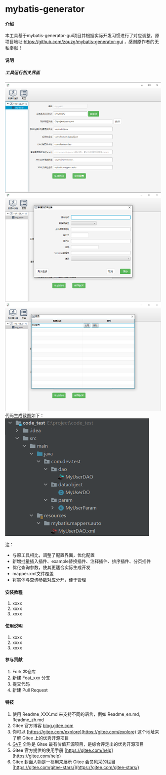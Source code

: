 # mybatis-generator

#### 介绍
本工具基于mybatis-generator-gui项目并根据实际开发习惯进行了对应调整，原项目地址:https://github.com/zouzg/mybatis-generator-gui
，感谢原作者的无私奉献！

#### 说明
##### 工具运行相关界面
![img.png](src/main/resources/readmeimages/img.png)
![img_1.png](src/main/resources/readmeimages/img_1.png)
![img_2.png](src/main/resources/readmeimages/img_2.png)
代码生成截图如下：
![img_3.png](src/main/resources/readmeimages/img_3.png)

注：
- 与原工具相比，调整了配置界面，优化配置
- 新增批量插入插件、example替换插件、注释插件、排序插件、分页插件
- 优化查询参数，使其更适合实际生成开发
- mapper.xml文件覆盖
- 将实体与查询参数对应分开，便于管理

#### 安装教程

1.  xxxx
2.  xxxx
3.  xxxx

#### 使用说明

1.  xxxx
2.  xxxx
3.  xxxx

#### 参与贡献

1.  Fork 本仓库
2.  新建 Feat_xxx 分支
3.  提交代码
4.  新建 Pull Request


#### 特技

1.  使用 Readme\_XXX.md 来支持不同的语言，例如 Readme\_en.md, Readme\_zh.md
2.  Gitee 官方博客 [blog.gitee.com](https://blog.gitee.com)
3.  你可以 [https://gitee.com/explore](https://gitee.com/explore) 这个地址来了解 Gitee 上的优秀开源项目
4.  [GVP](https://gitee.com/gvp) 全称是 Gitee 最有价值开源项目，是综合评定出的优秀开源项目
5.  Gitee 官方提供的使用手册 [https://gitee.com/help](https://gitee.com/help)
6.  Gitee 封面人物是一档用来展示 Gitee 会员风采的栏目 [https://gitee.com/gitee-stars/](https://gitee.com/gitee-stars/)
